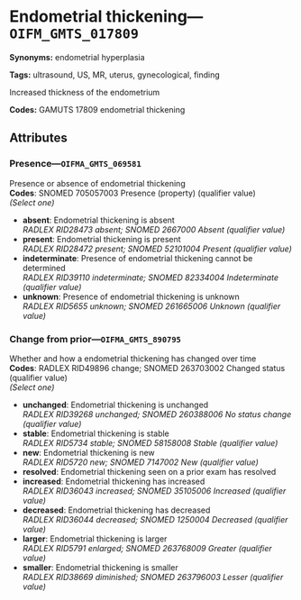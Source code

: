 # Endometrial thickening—`OIFM_GMTS_017809`

**Synonyms:** endometrial hyperplasia

**Tags:** ultrasound, US, MR, uterus, gynecological, finding

Increased thickness of the endometrium

**Codes:** GAMUTS 17809 endometrial thickening

## Attributes

### Presence—`OIFMA_GMTS_069581`

Presence or absence of endometrial thickening  
**Codes**: SNOMED 705057003 Presence (property) (qualifier value)  
*(Select one)*

- **absent**: Endometrial thickening is absent  
_RADLEX RID28473 absent; SNOMED 2667000 Absent (qualifier value)_
- **present**: Endometrial thickening is present  
_RADLEX RID28472 present; SNOMED 52101004 Present (qualifier value)_
- **indeterminate**: Presence of endometrial thickening cannot be determined  
_RADLEX RID39110 indeterminate; SNOMED 82334004 Indeterminate (qualifier value)_
- **unknown**: Presence of endometrial thickening is unknown  
_RADLEX RID5655 unknown; SNOMED 261665006 Unknown (qualifier value)_

### Change from prior—`OIFMA_GMTS_890795`

Whether and how a endometrial thickening has changed over time  
**Codes**: RADLEX RID49896 change; SNOMED 263703002 Changed status (qualifier value)  
*(Select one)*

- **unchanged**: Endometrial thickening is unchanged  
_RADLEX RID39268 unchanged; SNOMED 260388006 No status change (qualifier value)_
- **stable**: Endometrial thickening is stable  
_RADLEX RID5734 stable; SNOMED 58158008 Stable (qualifier value)_
- **new**: Endometrial thickening is new  
_RADLEX RID5720 new; SNOMED 7147002 New (qualifier value)_
- **resolved**: Endometrial thickening seen on a prior exam has resolved  
- **increased**: Endometrial thickening has increased  
_RADLEX RID36043 increased; SNOMED 35105006 Increased (qualifier value)_
- **decreased**: Endometrial thickening has decreased  
_RADLEX RID36044 decreased; SNOMED 1250004 Decreased (qualifier value)_
- **larger**: Endometrial thickening is larger  
_RADLEX RID5791 enlarged; SNOMED 263768009 Greater (qualifier value)_
- **smaller**: Endometrial thickening is smaller  
_RADLEX RID38669 diminished; SNOMED 263796003 Lesser (qualifier value)_